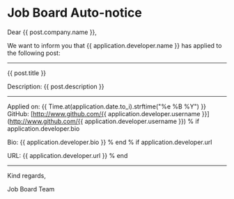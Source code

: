 Job Board Auto-notice
=====================

Dear {{ post.company.name }},

We want to inform you that {{ application.developer.name }} has applied to the following post:

-----------------------------------------------------------------

{{ post.title }}

Description:
{{ post.description }}

-----------------------------------------------------------------

Applied on: {{ Time.at(application.date.to_i).strftime("%e %B %Y") }}
GitHub: [http://www.github.com/{{ application.developer.username }}] (http://www.github.com/{{ application.developer.username }})
% if application.developer.bio

Bio:
{{ application.developer.bio }}
% end
% if application.developer.url

URL: {{ application.developer.url }}
% end

-----------------------------------------------------------------

Kind regards,

Job Board Team
